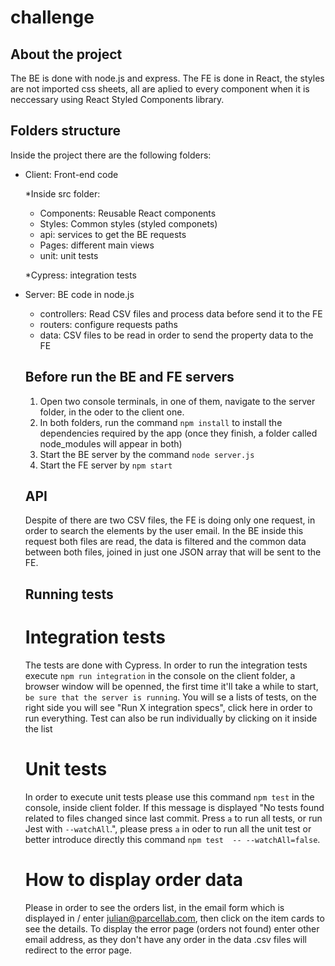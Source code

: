# challenge

## About the project
The BE is done with node.js and express.
The FE is done in React, the styles are not imported css sheets, all are aplied to every component when it is neccessary using React Styled Components library.

## Folders structure
Inside the project there are the following folders:

* Client: Front-end code

  *Inside src folder:
    - Components: Reusable React components
    - Styles: Common styles (styled componets)
    - api: services to get the BE requests
    - Pages: different main views
    - unit: unit tests
    
  *Cypress: integration tests

* Server: BE code in node.js
  - controllers: Read CSV files and process data before send it to the FE
  - routers: configure requests paths
  - data: CSV files to be read in order to send the property data to the FE
  
  ## Before run the BE and FE servers
  1. Open two console terminals, in one of them, navigate to the server folder, in the oder to the client one.
  2. In both folders, run the command `npm install` to install the dependencies required by the app (once they finish, a folder called node_modules will appear in both)
  3. Start the BE server by the command `node server.js`
  4. Start the FE server by `npm start`
  
  ## API
  Despite of there are two CSV files, the FE is doing only one request, in order to search the elements by the user email.
  In the BE inside this request both files are read, the data is filtered and the common data between both files, joined in just one JSON array that will be sent to the FE.

  ## Running tests
  # Integration tests
  The tests are done with Cypress.
  In order to run the integration tests execute `npm run integration` in the console on the client folder, a browser window will be openned, the first time it'll take a while to start, `be sure that the server is running`.
  You will se a lists of tests, on the right side you will see "Run X integration specs", click here in order to run everything.
  Test can also be run individually by clicking on it inside the list 

  # Unit tests
  In order to execute unit tests please use this command `npm test` in the console, inside client folder.
  If this message is displayed "No tests found related to files changed since last commit. Press `a` to run all tests, or run Jest with `--watchAll`.", please press `a` in oder to run all the unit test or better introduce directly this command `npm test  -- --watchAll=false`.

  # How to display order data
  Please in order to see the orders list, in the email form which is displayed in / enter julian@parcellab.com, then click on the item cards to see the details. 
  To display the error page (orders not found) enter other email address, as they don't have any order in the data .csv files will redirect to the error page.

